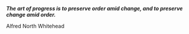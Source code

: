 _**The art of progress is to preserve order amid change, and to preserve change amid order.**_

Alfred North Whitehead